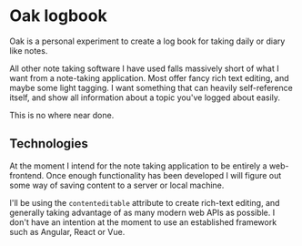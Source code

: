 # Oak logbook

Oak is a personal experiment to create a log book for taking daily or diary like
notes.

All other note taking software I have used falls massively short of what I want
from a note-taking application. Most offer fancy rich text editing, and maybe
some light tagging. I want something that can heavily self-reference itself, and
show all information about a topic you've logged about easily.

This is no where near done.

## Technologies

At the moment I intend for the note taking application to be entirely a
web-frontend. Once enough functionality has been developed I will figure out
some way of saving content to a server or local machine.

I'll be using the `contenteditable` attribute to create rich-text editing, and
generally taking advantage of as many modern web APIs as possible. I don't have
an intention at the moment to use an established framework such as Angular,
React or Vue.
